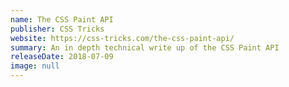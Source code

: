 ```yaml
---
name: The CSS Paint API
publisher: CSS Tricks
website: https://css-tricks.com/the-css-paint-api/
summary: An in depth technical write up of the CSS Paint API
releaseDate: 2018-07-09
image: null
---
```

